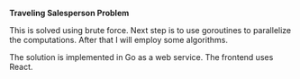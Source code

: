 
**Traveling Salesperson Problem**

This is solved using brute force. Next step is to use goroutines to parallelize
the computations. After that I will employ some algorithms.

The solution is implemented in Go as a web service. The frontend uses React.

